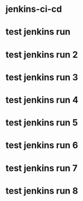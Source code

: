 # jenkins-ci-cd
# test jenkins run
# test jenkins run 2
# test jenkins run 3
# test jenkins run 4
# test jenkins run 5
# test jenkins run 6
# test jenkins run 7
# test jenkins run 8

